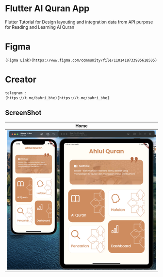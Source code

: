 # Flutter Al Quran App

Flutter Tutorial for Design layouting and integration data from API purpose for Reading and Learning Al Quran

# Figma

    (Figma Link)(https://www.figma.com/community/file/1101418733985618505) 

# Creator
    telegram : 
    (https://t.me/bahri_bhe)[https://t.me/bahri_bhe]


## ScreenShot

| Home           |
|------------------------|
| <img src="image1.png" width="800"/>|



